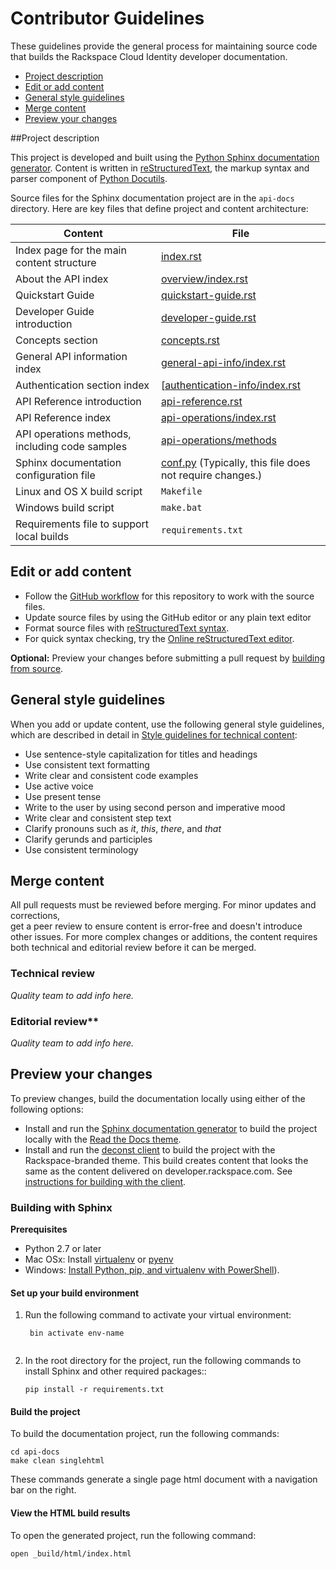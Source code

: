 # Contributor Guidelines

These guidelines provide the general process for maintaining source code that builds the 
Rackspace Cloud Identity developer documentation. 

- [Project description](#project-description)
- [Edit or add content](#edit-or-add-content)
- [General style guidelines](#general-style-guidelines)
- [Merge content](#merge-content)
- [Preview your changes](#preview-your-changes)

##Project description
<!-- Provide as little or as much information about architecture as needed to help 
contributors figure out which file to update.-->

This project is developed and built using the 
[Python Sphinx documentation generator](http://sphinx-doc.org/). Content is 
written in [reStructuredText](http://sphinx-doc.org/rest.html), the markup syntax and 
parser component of [Python Docutils](http://docutils.sourceforge.net/index.html).

Source files for the Sphinx documentation project are in the ``api-docs`` directory. 
Here are key files that define project and content architecture: 

Content | File
--- | ---
|Index page for the main content structure| [index.rst](https://github.com/rackerlabs/docs-cloud-identity/blob/master/api-docs/index.rst)
|About the API index| [overview/index.rst](https://github.com/rackerlabs/docs-cloud-identity/blob/master/api-docs/overview/index.rst)
|Quickstart Guide| [quickstart-guide.rst](https://github.com/rackerlabs/docs-cloud-identity/blob/master/api-docs/quickstart-guide.rst)
|Developer Guide introduction|[developer-guide.rst](https://github.com/rackerlabs/docs-cloud-identity/blob/master/api-docs/developer-guide.rst)
|Concepts section| [concepts.rst](https://github.com/rackerlabs/docs-cloud-identity/blob/master/api-docs/concepts.rst)
|General API information index|[general-api-info/index.rst](https://github.com/rackerlabs/docs-cloud-identity/blob/master/api-docs/general-api-info/index.rst)
|Authentication section index| [[authentication-info/index.rst](https://github.com/rackerlabs/docs-cloud-identity/tree/master/api-docs/authentication-info)
|API Reference introduction|[api-reference.rst](https://github.com/rackerlabs/docs-cloud-identity/blob/master/api-docs/api-reference.rst)
|API Reference index|[api-operations/index.rst](https://github.com/rackerlabs/docs-cloud-identity/blob/master/api-docs/api-operations/index.rst)
|API operations methods, including code samples|[api-operations/methods](https://github.com/rackerlabs/docs-cloud-identity/tree/master/api-docs/api-operations/methods) 
|Sphinx documentation configuration file| [conf.py](https://github.com/rackerlabs/docs-cloud-identity/blob/master/api-docs/conf.py) (Typically, this file does not require changes.)
|Linux and OS X build script|``Makefile``|
|Windows build script|``make.bat``|
|Requirements file to support local builds| ``requirements.txt`` 

## Edit or add content

* Follow the [GitHub workflow](GITHUBING.md) for this repository to work 
with the source files. 
* Update source files by using the GitHub editor or any plain text editor
* Format source files with 
  [reStructuredText syntax](http://www.sphinx-doc.org/en/stable/rest.html).  
* For quick syntax checking, try the 
[Online reStructuredText editor](http://rst.ninjs.org/). 

**Optional:** Preview your changes before submitting a 
pull request by [building from source](#building-from-source).

## General style guidelines

When you add or update content, use the following general style guidelines, which are 
described in detail in [Style guidelines for technical content](https://github.com/rackerlabs/docs-rackspace/tree/master/style-guide):

- Use sentence-style capitalization for titles and headings
- Use consistent text formatting
- Write clear and consistent code examples
- Use active voice
- Use present tense
- Write to the user by using second person and imperative mood
- Write clear and consistent step text
- Clarify pronouns such as *it*, *this*, *there*, and *that*
- Clarify gerunds and participles
- Use consistent terminology

<!-- Adding build from source guidelines until we can provide a link to automated gh-pages 
output, or to the staging URL that Ash is working on. 
--> 

## Merge content

All pull requests must be reviewed before merging. For minor updates and corrections,  
get a peer review to ensure content is error-free and doesn't introduce other issues.
For more complex changes or additions, the content requires both technical and editorial 
review before it can be merged. 

### Technical review

*Quality team to add info here.*


### Editorial review** 

*Quality team to add info here.*


## Preview your changes

To preview changes, build the documentation locally using either of the 
following options:

- Install and run the [Sphinx documentation generator](http://sphinx-doc.org/) to build 
  the project locally with the [Read the Docs theme](http://docs.readthedocs.org/en/latest/theme.html).
- Install and run the [deconst client](https://github.com/deconst/client) to build the 
  project with the Rackspace-branded theme. This build creates content that looks the 
  same as the content delivered on developer.rackspace.com. See 
  [instructions for building with the client](https://github.com/rackerlabs/docs-migration/blob/master/docs/migration-instructions.rst#building-your-project-with-the-local-deconst-client).
 

### Building with Sphinx

**Prerequisites**

- Python 2.7 or later
- Mac OSx: Install [virtualenv](http://docs.python-guide.org/en/latest/dev/virtualenvs/) or [pyenv](https://github.com/yyuu/pyenv)
- Windows: 
[Install Python, pip, and virtualenv with PowerShell](http://www.tylerbutler.com/2012/05/how-to-install-python-pip-and-virtualenv-on-windows-with-powershell/)).


#### Set up your build environment

1. Run the following command to activate your virtual environment:

   ```
    bin activate env-name
    
   ```   

2. In the root directory for the project, run the following commands to install Sphinx 
   and other required packages::

    ```
    pip install -r requirements.txt
    
    ```
    
#### Build the project

To build the documentation project, run the following commands:

    cd api-docs
    make clean singlehtml

These commands generate a single page html document with a navigation bar on the right.

#### View the HTML build results

To open the generated project, run the following command: 

    open _build/html/index.html
    
